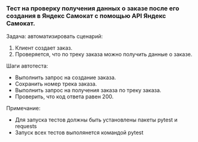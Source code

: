 ﻿### Тест на проверку получения данных о заказе после его создания в Яндекс Самокат с помощью API Яндекс Самокат.

 Задача: автоматизировать сценарий:
1) Клиент создает заказ.
2) Проверяется, что по треку заказа можно получить данные о заказе.

Шаги автотеста:
- Выполнить запрос на создание заказа.
- Сохранить номер трека заказа.
- Выполнить запрос на получения заказа по треку заказа.
- Проверить, что код ответа равен 200.

Примечание:
- Для запуска тестов должны быть установлены пакеты pytest и requests
- Запуск всех тестов выполянется командой pytest
